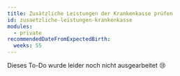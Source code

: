 ```yaml
---
title: Zusätzliche Leistungen der Krankenkasse prüfen
id: zusaetzliche-leistungen-krankenkasse
modules:
  - private
recommendedDateFromExpectedBirth:
  weeks: 55
---
```


Dieses To-Do wurde leider noch nicht ausgearbeitet 😢

<bmfsfj-todo-extension-panel title="Wer?" icon="user" open>
<bmfsfj-todo-assignees></bmfsfj-todo-assignees>
</bmfsfj-todo-extension-panel>
